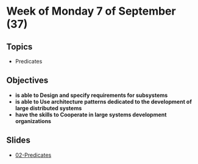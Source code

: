 # Week of Monday 7 of September (37)

## Topics

- Predicates

## Objectives

- **is able to Design and specify requirements for subsystems**
- **is able to Use architecture patterns dedicated to the development of large distributed systems**
- **have the skills to Cooperate in large systems development organizations**

## Slides

- [02-Predicates](https://datsoftlyngby.github.io/soft2020fall/resources/01a8c5fa-02-predicates-handouts.pdf)
